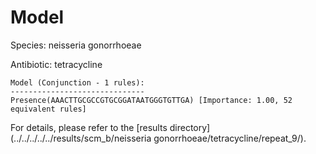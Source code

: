 
# Model

Species: neisseria gonorrhoeae

Antibiotic: tetracycline

```
Model (Conjunction - 1 rules):
------------------------------
Presence(AAACTTGCGCCGTGCGGATAATGGGTGTTGA) [Importance: 1.00, 52 equivalent rules]

```

For details, please refer to the [results directory](../../../../../results/scm_b/neisseria gonorrhoeae/tetracycline/repeat_9/).

